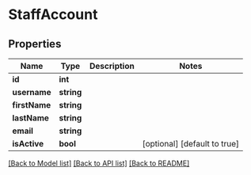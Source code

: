 # StaffAccount

## Properties
Name | Type | Description | Notes
------------ | ------------- | ------------- | -------------
**id** | **int** |  | 
**username** | **string** |  | 
**firstName** | **string** |  | 
**lastName** | **string** |  | 
**email** | **string** |  | 
**isActive** | **bool** |  | [optional] [default to true]

[[Back to Model list]](../../README.md#documentation-for-models) [[Back to API list]](../../README.md#documentation-for-api-endpoints) [[Back to README]](../../README.md)


